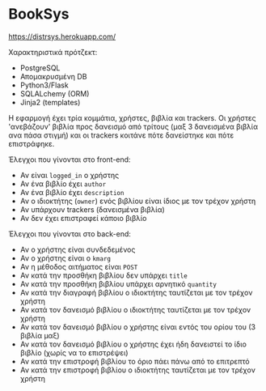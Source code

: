 # BookSys

https://distrsys.herokuapp.com/

Χαρακτηριστικά πρότζεκτ:
* PostgreSQL
* Απομακρυσμένη DB
* Python3/Flask
* SQLALchemy (ORM)
* Jinja2 (templates)

Η εφαρμογή έχει τρία κομμάτια, χρήστες, βιβλία και trackers. Οι χρήστες 'ανεβάζουν' βιβλία προς δανεισμό από τρίτους 
(μαξ 3 δανεισμένα βιβλία ανα πάσα στιγμή) και οι trackers κοιτάνε πότε δανείστηκε και πότε επιστράφηκε.

Έλεγχοι που γίνονται στο front-end:
* Αν είναι `logged_in` ο χρήστης
* Αν ένα βιβλίο έχει `author`
* Αν ένα βιβλίο έχει `description`
* Αν ο ιδιοκτήτης (`owner`) ενός βιβλίου είναι ίδιος με τον τρέχον χρήστη
* Αν υπάρχουν trackers (δανεισμένα βιβλία)
* Αν δεν έχει επιστραφεί κάποιο βιβλίο

Έλεγχοι που γίνονται στο back-end:
* Αν ο χρήστης είναι συνδεδεμένος
* Αν ο χρήστης είναι ο `kmarg`
* Αν η μέθοδος αιτήματος είναι `POST`
* Αν κατά την προσθήκη βιβλίου δεν υπάρχει `title`
* Αν κατά την προσθήκη βιβλίου υπάρχει αρνητικό `quantity`
* Αν κατά την διαγραφή βιβλίου ο ιδιοκτήτης ταυτίζεται με τον τρέχον χρήστη
* Αν κατά τον δανεισμό βιβλίου ο ιδιοκτήτης ταυτίζεται με τον τρέχον χρήστη
* Αν κατά τον δανεισμό βιβλίου ο χρήστης είναι εντός του ορίου του (3 βιβλία μαξ)
* Αν κατά τον δανεισμό βιβλίου ο χρήστης έχει ήδη δανειστεί το ίδιο βιβλίο (χωρίς να το επιστρέψει)
* Αν κατά την επιστροφή βιβλίου το όριο πάει πάνω από το επιτρεπτό
* Αν κατά την επιστροφή βιβλίου ο ιδιοκτήτης ταυτίζεται με τον τρέχον χρήστη
